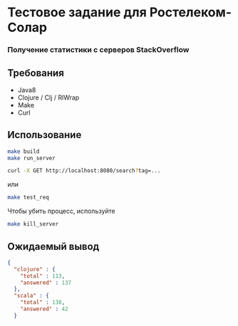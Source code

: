 # Тестовое задание для Ростелеком-Солар  
### Получение статистики с серверов StackOverflow 


## Требования

- Java8  
- Clojure / Clj / RlWrap  
- Make  
- Curl  


## Использование

```sh
make build
make run_server
```

```sh
curl -X GET http://localhost:8080/search?tag=...
``` 

или 

```sh
make test_req
```

Чтобы убить процесс, используйте 
```sh 
make kill_server
```  

## Ожидаемый вывод

```json
{
  "clojure" : {
    "total" : 113,
    "answered" : 137
  },
  "scala" : {
    "total" : 138,
    "answered" : 42
  }
```